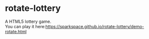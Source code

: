 # rotate-lottery
A HTML5 lottery game.
<br>
You can play it here:https://sparkspace.github.io/rotate-lottery/demo-rotate.html
